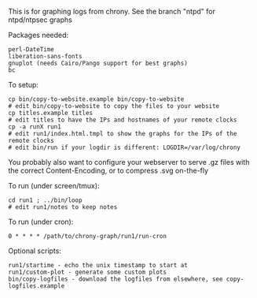 This is for graphing logs from chrony.  See the branch "ntpd" for ntpd/ntpsec graphs

Packages needed:

	perl-DateTime
	liberation-sans-fonts
	gnuplot (needs Cairo/Pango support for best graphs)
	bc

To setup:

	cp bin/copy-to-website.example bin/copy-to-website
	# edit bin/copy-to-website to copy the files to your website
	cp titles.example titles
	# edit titles to have the IPs and hostnames of your remote clocks
	cp -a runX run1
	# edit run1/index.html.tmpl to show the graphs for the IPs of the remote clocks
	# edit bin/run if your logdir is different: LOGDIR=/var/log/chrony

You probably also want to configure your webserver to serve .gz files with the correct Content-Encoding, or to compress .svg on-the-fly

To run (under screen/tmux):

	cd run1 ; ../bin/loop
	# edit run1/notes to keep notes

To run (under cron):

	0 * * * * /path/to/chrony-graph/run1/run-cron

Optional scripts:

	run1/startime - echo the unix timestamp to start at
	run1/custom-plot - generate some custom plots
	bin/copy-logfiles - download the logfiles from elsewhere, see copy-logfiles.example
